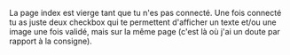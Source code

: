 La page index est vierge tant que tu n'es pas connecté.
Une fois connecté tu as juste deux checkbox qui te permettent d'afficher un texte et/ou une image une fois validé, mais sur la même page (c'est là où j'ai un doute par rapport à la consigne).  
